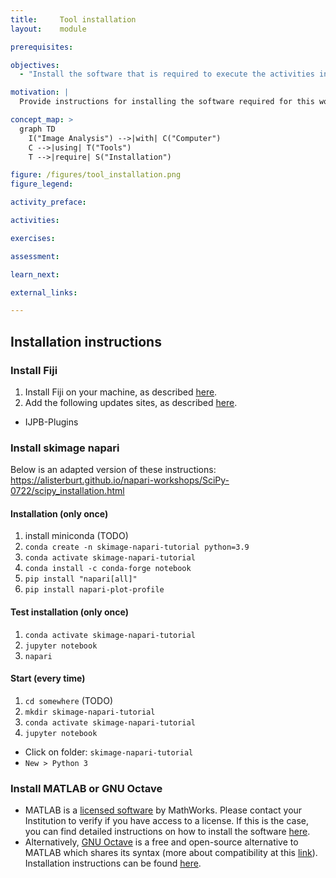 ```yaml
---
title:     Tool installation
layout:    module

prerequisites:

objectives:
  - "Install the software that is required to execute the activities in this training material"

motivation: |
  Provide instructions for installing the software required for this workshop. Please follow the instructions given by your trainer regarding which software you will need!

concept_map: >
  graph TD
    I("Image Analysis") -->|with| C("Computer")
    C -->|using| T("Tools")
    T -->|require| S("Installation")

figure: /figures/tool_installation.png
figure_legend:

activity_preface:

activities:

exercises:

assessment:

learn_next:

external_links:

---
```


## Installation instructions

### Install Fiji

1. Install Fiji on your machine, as described [here](https://imagej.net/software/fiji/downloads).
1. Add the following updates sites, as described [here](https://imagej.net/update-sites/following).
  - IJPB-Plugins

### Install skimage napari

Below is an adapted version of these instructions: https://alisterburt.github.io/napari-workshops/SciPy-0722/scipy_installation.html

#### Installation (only once)

1. install miniconda (TODO)
1. `conda create -n skimage-napari-tutorial python=3.9`
1. `conda activate skimage-napari-tutorial`
1. `conda install -c conda-forge notebook`
1. `pip install "napari[all]"`
1. `pip install napari-plot-profile`

#### Test installation (only once)

1. `conda activate skimage-napari-tutorial`
1. `jupyter notebook`
1. `napari`

#### Start (every time)

1. `cd somewhere` (TODO)
1. `mkdir skimage-napari-tutorial`
1. `conda activate skimage-napari-tutorial`
1. `jupyter notebook`
  - Click on folder: `skimage-napari-tutorial`
  - `New > Python 3`

### Install MATLAB or GNU Octave

- MATLAB is a [licensed software](https://www.mathworks.com/products/get-matlab.html) by MathWorks. Please contact your Institution to verify if you have access to a license. If this is the case, you can find detailed instructions on how to install the software [here](https://www.mathworks.com/help/install/).
- Alternatively, [GNU Octave](http://www.gnu.org/software/octave/) is a free and open-source alternative to MATLAB which shares its syntax (more about compatibility at this [link](https://en.wikipedia.org/wiki/GNU_Octave#MATLAB_compatibility)). Installation instructions can be found [here](http://www.gnu.org/software/octave/download).
